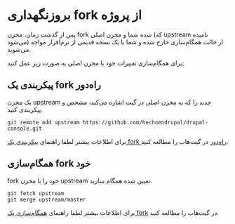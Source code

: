 # بروزنگهداری fork از پروژه

پس از گذشت زمان، مخزن fork شده شما و مخزن اصلی (که upstream نامیده می‌شود) از حالت همگام‌سازی خارج شده و شما با یک نسخه قدیمی از نرم‌افزار مواجه می‌شوید.

برای همگام‌سازی تغییرات خود با مخزن اصلی به صورت زیر عمل کنید:

## پیکربندی یک fork راه‌دور
یک مخزن upstream جدید را که به مخزن اصلی در گیت اشاره می‌کند، مشخص و پیکربندی کنید.
```
git remote add upstream https://github.com/hechoendrupal/drupal-console.git
```
برای اطلاعات بیشتر لطفا راهنمای [پیکربندی یک fork راه‌دور](https://help.github.com/articles/configuring-a-remote-for-a-fork/) در گیت‌هاب را مطالعه کنید.

## همگام‌سازی fork خود
fork خود را با مخزن upstream تعیین شده همگام سازید.
```
git fetch upstream
git merge upstream/master
```

برای اطلاعات بیشتر لطفا راهنمای [همگام‌سازی یک fork](https://help.github.com/articles/syncing-a-fork/) در گیت‌هاب را مطالعه کنید.
